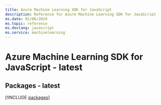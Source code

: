 ```yaml
---
title: Azure Machine Learning SDK for JavaScript
description: Reference for Azure Machine Learning SDK for JavaScript
ms.date: 02/06/2024
ms.topic: reference
ms.devlang: javascript
ms.service: machinelearning
---
```

# Azure Machine Learning SDK for JavaScript - latest
## Packages - latest
[!INCLUDE [packages](machine-learning-index.md)]